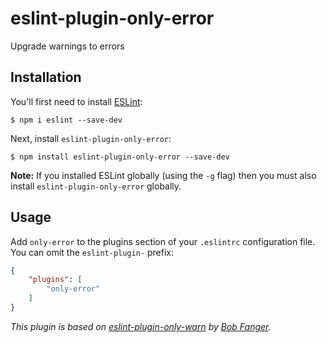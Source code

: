 # eslint-plugin-only-error


Upgrade warnings to errors

## Installation

You'll first need to install [ESLint](http://eslint.org):

```
$ npm i eslint --save-dev
```

Next, install `eslint-plugin-only-error`:

```
$ npm install eslint-plugin-only-error --save-dev
```

**Note:** If you installed ESLint globally (using the `-g` flag) then you must also install `eslint-plugin-only-error` globally.

## Usage

Add `only-error` to the plugins section of your `.eslintrc` configuration file. You can omit the `eslint-plugin-` prefix:

```json
{
    "plugins": [
        "only-error"
    ]
}
```

_This plugin is based on [eslint-plugin-only-warn](https://github.com/bfanger/eslint-plugin-only-warn) by [Bob Fanger](https://github.com//bfanger)._
